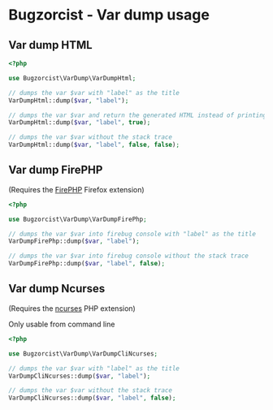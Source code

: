 Bugzorcist - Var dump usage
===========================

Var dump HTML
-------------

```php
<?php

use Bugzorcist\VarDump\VarDumpHtml;

// dumps the var $var with "label" as the title
VarDumpHtml::dump($var, "label");

// dumps the var $var and return the generated HTML instead of printing it
VarDumpHtml::dump($var, "label", true);

// dumps the var $var without the stack trace
VarDumpHtml::dump($var, "label", false, false);
```

Var dump FirePHP
----------------

(Requires the [FirePHP](https://addons.mozilla.org/fr/firefox/addon/firephp/) Firefox extension)

```php
<?php

use Bugzorcist\VarDump\VarDumpFirePhp;

// dumps the var $var into firebug console with "label" as the title
VarDumpFirePhp::dump($var, "label");

// dumps the var $var into firebug console without the stack trace
VarDumpFirePhp::dump($var, "label", false);
```

Var dump Ncurses
----------------

(Requires the [ncurses](http://pecl.php.net/package/ncurses) PHP extension)

Only usable from command line

```php
<?php

use Bugzorcist\VarDump\VarDumpCliNcurses;

// dumps the var $var with "label" as the title
VarDumpCliNcurses::dump($var, "label");

// dumps the var $var without the stack trace
VarDumpCliNcurses::dump($var, "label", false);
```
